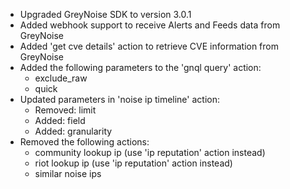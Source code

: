 * Upgraded GreyNoise SDK to version 3.0.1
* Added webhook support to receive Alerts and Feeds data from GreyNoise
* Added 'get cve details' action to retrieve CVE information from GreyNoise
* Added the following parameters to the 'gnql query' action:
  * exclude_raw
  * quick
* Updated parameters in 'noise ip timeline' action:
  * Removed: limit
  * Added: field
  * Added: granularity
* Removed the following actions:
  * community lookup ip (use 'ip reputation' action instead)
  * riot lookup ip (use 'ip reputation' action instead)
  * similar noise ips